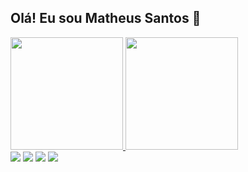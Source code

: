 ## Olá! Eu sou Matheus Santos 👋 

<div>
  <a href="https://github.com/fryttzz">
  <img height="180em" src="https://github-readme-stats.vercel.app/api?username=fryttzz&show_icons=true&theme=dracula-dark&include_all_commits=true&count_private=true"/>
  <img height="180em" src="https://github-readme-stats.vercel.app/api/top-langs/?username=fryttzz&layout=compact&langs_count=7&theme=dracula"/>
</div>
<div> 
  <a href="https://instagram.com/fryttzz_" target="_blank"><img src="https://img.shields.io/badge/-Instagram-%23E4405F?style=for-the-badge&logo=instagram&logoColor=white" target="_blank"></a>
 	<a href="https://www.twitch.tv/fryttzz_" target="_blank"><img src="https://img.shields.io/badge/Twitch-9146FF?style=for-the-badge&logo=twitch&logoColor=white" target="_blank"></a>
  <a href = "mailto:matheusps0012@gmail.com"><img src="https://img.shields.io/badge/-Gmail-%23333?style=for-the-badge&logo=gmail&logoColor=white" target="_blank"></a>
  <a href="https://www.linkedin.com/in/matheus-pereira-dos-santos-7a74a6178/" target="_blank"><img src="https://img.shields.io/badge/-LinkedIn-%230077B5?style=for-the-badge&logo=linkedin&logoColor=white" target="_blank"></a> 
</div>